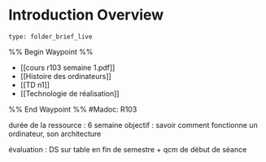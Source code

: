 # Introduction Overview
 
```ccard
type: folder_brief_live
```
 
%% Begin Waypoint %%
- [[cours r103 semaine 1.pdf]]
- [[Histoire des ordinateurs]]
- [[TD n1]]
- [[Technologie de réalisation]]

%% End Waypoint %%
#Madoc: R103

durée de la ressource : 6 semaine
objectif : savoir comment fonctionne un ordinateur, son architecture

évaluation : DS sur table en fin de semestre + qcm de début de séance